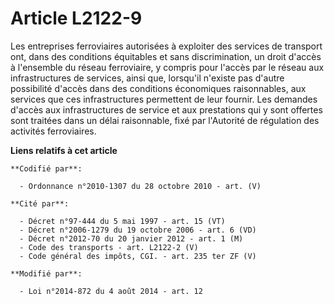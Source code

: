 # Article L2122-9

Les entreprises ferroviaires autorisées à exploiter des services de transport ont, dans des conditions équitables et sans
discrimination, un droit d'accès à l'ensemble du réseau ferroviaire, y compris pour l'accès par le réseau aux infrastructures
de services, ainsi que, lorsqu'il n'existe pas d'autre possibilité d'accès dans des conditions économiques raisonnables, aux
services que ces infrastructures permettent de leur fournir. Les demandes d'accès aux infrastructures de service et aux
prestations qui y sont offertes sont traitées dans un délai raisonnable, fixé par l'Autorité de régulation des activités
ferroviaires.

**Liens relatifs à cet article**

	**Codifié par**:

	  - Ordonnance n°2010-1307 du 28 octobre 2010 - art. (V)

	**Cité par**:

	  - Décret n°97-444 du 5 mai 1997 - art. 15 (VT)
	  - Décret n°2006-1279 du 19 octobre 2006 - art. 6 (VD)
	  - Décret n°2012-70 du 20 janvier 2012 - art. 1 (M)
	  - Code des transports - art. L2122-2 (V)
	  - Code général des impôts, CGI. - art. 235 ter ZF (V)

	**Modifié par**:

	  - Loi n°2014-872 du 4 août 2014 - art. 12
